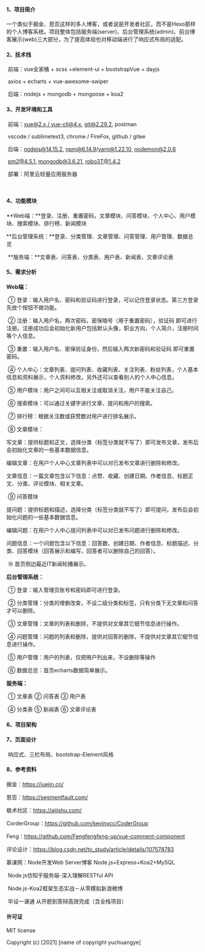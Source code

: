 #### 1、项目简介

​	一个类似于掘金、思否这样的多人博客，或者说是开发者社区，而不是Hexo那样的个人博客系统。项目整体包括服务端(server)、后台管理系统(admin)、前台博客展示(web)三大部分，为了提高体验也对移动端进行了响应式布局的适配。

 

#### 2、技术栈

​	前端：vue全家桶 + scss +element-ui + bootstrapVue + dayjs

​                axios + echarts + vue-awesome-swiper

​	后端：nodejs + mongodb + mongoose + koa2

 

#### 3、开发环境和工具

​	前端：[vue@2.x / vue-cli@4.x](mailto:vue@2.x/vue-cli@4.x),  [git@2.29.2](mailto:git@2.29.2),  postman

​		    vscode / sublimetext3,  chrome / FireFox,  github / gitee

​	后端：[nodejs@14.15.2,](mailto:nodejs@14.15.2,)  [npm@6.14.9](mailto:npm@6.14.9)/[yarn@1.22.10,](mailto:yarn@1.22.10,)  [nodemon@2.0.6](mailto:nodemon@2.0.6)

​         	  [pm2@4.5.1,](mailto:pm2@4.5.1,)  [mongodb@3.6.21,](mailto:mongodb@4.4.2,)  [robo3T@1.4.2](mailto:robot3T@1.4.2)

​	部署：阿里云轻量应用服务器

​       

#### 4、功能模块

​	**Web端：**登录、注册、重置密码，文章模块、问答模块、个人中心、用户模块、搜索模块、排行榜、新闻模块

​	**后台管理系统：**登录、分类管理、文章管理、问答管理、用户管理、数据总览

​	**服务端：**文章表、问答表、分类表、用户表、新闻表、文章评论表

 

#### 5、需求分析

**Web端：**

​	① 登录：输入用户名、密码和验证码进行登录，可以记住登录状态。第三方登录先放个按钮不做功能。

​	② 注册：输入用户名，两次密码，密保暗号（用于重置密码），验证码 即可进行注册。注册成功后会初始化新用户包括默认头像，职业方向，个人简介，注册时间等个人信息。

​	③ 重置：输入用户名、密保验证身份，然后输入两次新密码和验证码 即可重置密码。

​	④ 个人中心：文章列表、提问列表、收藏列表、关注列表、粉丝列表，个人基本信息和资料展示，个人资料修改，另外还可以查看别人的个人中心信息。

​	⑤ 用户模块：用户之间可以互相关注或取消关注，用户不能关注自己。

​	⑥ 搜索模块：可以通过关键字进行文章、提问和用户的搜索。

​	⑦ 排行榜：根据关注数或获赞数对用户进行排名展示。

​	⑧ 文章模块：

​        写文章：提供标题和正文，选择分类（标签分类就不写了）即可发布文章，发布后会初始化文章的一些基本数据信息。

​        编辑文章：在用户个人中心文章列表中可以对已发布文章进行删除和修改。

​        文章信息：一篇文章包含以下信息：点赞、收藏、创建日期、作者信息、标题正文、分类、评论模块、相关文章。

​	⑨ 问答模块

​        提问题：提供标题和描述，选择分类（标签分类就不写了）即可提问，发布后会初始化问题的一些基本数据信息。

​        编辑问题：在用户个人中心提问列表中可以对已发布问题进行删除和修改。

​        问题信息：一个问题包含以下信息：回答数、创建日期、作者信息、标题描述、分类、回答模块（回答展示和编写，回答者可以删除自己的回答）。

​	⑩ 首页侧边最近IT新闻轮播展示。

 

**后台管理系统：**

​	① 登录：输入管理员账号和密码即可进行登录。

​	② 分类管理：分类的增删改查，不设二级分类和标签，只有分类下无文章和问答才可以删除。

​	③ 文章管理：文章的列表和删除，不提供对文章其它细节信息进行操作。

​	④ 问题管理：问题的列表和删除，提供对回答的删除，不提供对文章其它细节信息进行操作。

​	⑤ 用户管理：用户的列表，仅把用户列出来，不设删除等操作

​	⑥ 数据总览：首页echarts数据简单展示。

 

**服务端：**

​	① 文章表 ② 问答表 ③ 用户表 

​	④ 分类表 ⑤ 新闻表 ⑥ 文章评论表

   

 

#### 6、项目架构

 

 

#### 7、页面设计

​	响应式、三栏布局、bootstrap-Element风格

 

#### 8、参考资料

掘金：<https://juejin.cn/>

思否：<https://segmentfault.com/>

极术社区：<https://aijishu.com/>

CorderGroup：<https://github.com/kevinvcc/CoderGroup>

Feng：<https://github.com/Fengfengfeng-up/vue-comment-component>

评论设计：<https://blog.csdn.net/to_study/article/details/107578783> 

慕课网：Node开发Web Server博客 Node.js+Express+Koa2+MySQL

​        Node.js仿知乎服务端-深入理解RESTful API

​        Node.js-Koa2框架生态实战－从零模拟新浪微博

​        毕设一课通 从开题到答辩高效完成（含全栈项目）

####  

#### 许可证
MIT license

Copyright (c) [2021] [name of copyright yuchuangye]